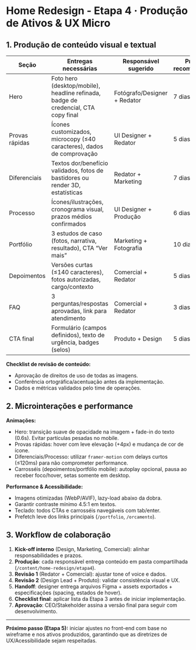 ﻿# Home Redesign - Etapa 4 · Produção de Ativos & UX Micro

## 1. Produção de conteúdo visual e textual
| Seção | Entregas necessárias | Responsável sugerido | Prazo recomendado |
| --- | --- | --- | --- |
| Hero | Foto hero (desktop/mobile), headline refinada, badge de credencial, CTA copy final | Fotógrafo/Designer + Redator | 7 dias |
| Provas rápidas | Ícones customizados, microcopy (≤40 caracteres), dados de comprovação | UI Designer + Redator | 5 dias |
| Diferenciais | Textos dor/benefício validados, fotos de bastidores ou render 3D, estatísticas | Redator + Marketing | 7 dias |
| Processo | Ícones/ilustrações, cronograma visual, prazos médios confirmados | UI Designer + Produção | 6 dias |
| Portfólio | 3 estudos de caso (fotos, narrativa, resultado), CTA “Ver mais” | Marketing + Fotografia | 10 dias |
| Depoimentos | Versões curtas (≤140 caracteres), fotos autorizadas, cargo/contexto | Comercial + Redator | 5 dias |
| FAQ | 3 perguntas/respostas aprovadas, link para atendimento | Comercial + Redator | 3 dias |
| CTA final | Formulário (campos definidos), texto de urgência, badges (selos) | Produto + Design | 5 dias |

**Checklist de revisão de conteúdo:**
- Aprovação de direitos de uso de todas as imagens.
- Conferência ortográfica/acentuação antes da implementação.
- Dados e métricas validados pelo time de operações.

## 2. Microinterações e performance
**Animações:**
- Hero: transição suave de opacidade na imagem + fade-in do texto (0.6s). Evitar partículas pesadas no mobile.
- Provas rápidas: hover com leve elevação (+4px) e mudança de cor de ícone.
- Diferenciais/Processo: utilizar `framer-motion` com delays curtos (≤120ms) para não comprometer performance.
- Carrosséis (depoimentos/portfólio mobile): autoplay opcional, pausa ao receber foco/hover, setas somente em desktop.

**Performance & Acessibilidade:**
- Imagens otimizadas (WebP/AVIF), lazy-load abaixo da dobra.
- Garantir contraste mínimo 4.5:1 em textos.
- Teclado: todos CTAs e carrosséis navegáveis com tab/enter.
- Prefetch leve dos links principais (`/portfolio`, `/orcamento`).

## 3. Workflow de colaboração
1. **Kick-off interno** (Design, Marketing, Comercial): alinhar responsabilidades e prazos.
2. **Produção**: cada responsável entrega conteúdo em pasta compartilhada (`/content/home-redesign/etapa4`).
3. **Revisão 1** (Redator + Comercial): ajustar tone of voice e dados.
4. **Revisão 2** (Design Lead + Produto): validar consistência visual e UX.
5. **Handoff**: designer entrega arquivos Figma + assets exportados + especificações (spacing, estados de hover).
6. **Checklist final**: aplicar lista da Etapa 3 antes de iniciar implementação.
7. **Aprovação**: CEO/Stakeholder assina a versão final para seguir com desenvolvimento.

---
**Próximo passo (Etapa 5):** iniciar ajustes no front-end com base no wireframe e nos ativos produzidos, garantindo que as diretrizes de UX/Acessibilidade sejam respeitadas.
